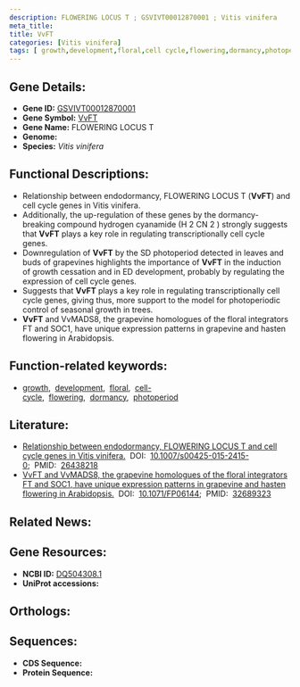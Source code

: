 ```yaml
---
description: FLOWERING LOCUS T ; GSVIVT00012870001 ; Vitis vinifera
meta_title:
title: VvFT
categories: [Vitis vinifera]
tags: [ growth,development,floral,cell cycle,flowering,dormancy,photoperiod ]
---
```


## Gene Details:
- **Gene ID:** [GSVIVT00012870001]()
- **Gene Symbol:** <u>VvFT</u>
- **Gene Name:** FLOWERING LOCUS T
- **Genome:** []()
- **Species:** *Vitis vinifera*

## Functional Descriptions:
   - Relationship between endodormancy, FLOWERING LOCUS T (**VvFT**) and cell cycle genes in Vitis vinifera.
   - Additionally, the up-regulation of these genes by the dormancy-breaking compound hydrogen cyanamide (H 2 CN 2 ) strongly suggests that **VvFT** plays a key role in regulating transcriptionally cell cycle genes.
   - Downregulation of **VvFT** by the SD photoperiod detected in leaves and buds of grapevines highlights the importance of **VvFT** in the induction of growth cessation and in ED development, probably by regulating the expression of cell cycle genes.
   - Suggests that **VvFT** plays a key role in regulating transcriptionally cell cycle genes, giving thus, more support to the model for photoperiodic control of seasonal growth in trees. 
   - **VvFT** and VvMADS8, the grapevine homologues of the floral integrators FT and SOC1, have unique expression patterns in grapevine and hasten flowering in Arabidopsis.

## Function-related keywords:
   - [growth](/tags/growth/),&nbsp;&nbsp;[development](/tags/development/),&nbsp;&nbsp;[floral](/tags/floral/),&nbsp;&nbsp;[cell-cycle](/tags/cell-cycle/),&nbsp;&nbsp;[flowering](/tags/flowering/),&nbsp;&nbsp;[dormancy](/tags/dormancy/),&nbsp;&nbsp;[photoperiod](/tags/photoperiod/)

## Literature:
   - [Relationship between endodormancy, FLOWERING LOCUS T and cell cycle genes in Vitis vinifera.](https://doi.org/10.1007/s00425-015-2415-0)&nbsp;&nbsp;DOI:&nbsp;&nbsp;[10.1007/s00425-015-2415-0](https://doi.org/10.1007/s00425-015-2415-0);&nbsp;&nbsp;PMID:&nbsp;&nbsp;[26438218](https://pubmed.ncbi.nlm.nih.gov/26438218/)
   - [VvFT and VvMADS8, the grapevine homologues of the floral integrators FT and SOC1, have unique expression patterns in grapevine and hasten flowering in Arabidopsis.](https://doi.org/10.1071/FP06144)&nbsp;&nbsp;DOI:&nbsp;&nbsp;[10.1071/FP06144](https://doi.org/10.1071/FP06144);&nbsp;&nbsp;PMID:&nbsp;&nbsp;[32689323](https://pubmed.ncbi.nlm.nih.gov/32689323/)

## Related News:

## Gene Resources:
- **NCBI ID:**  [DQ504308.1](https://www.ncbi.nlm.nih.gov/gene/?term=DQ504308.1)
- **UniProt accessions:**  [](https://www.uniprot.org/uniprotkb//entry)

## Orthologs:

## Sequences:
- **CDS Sequence:**
- **Protein Sequence:**
